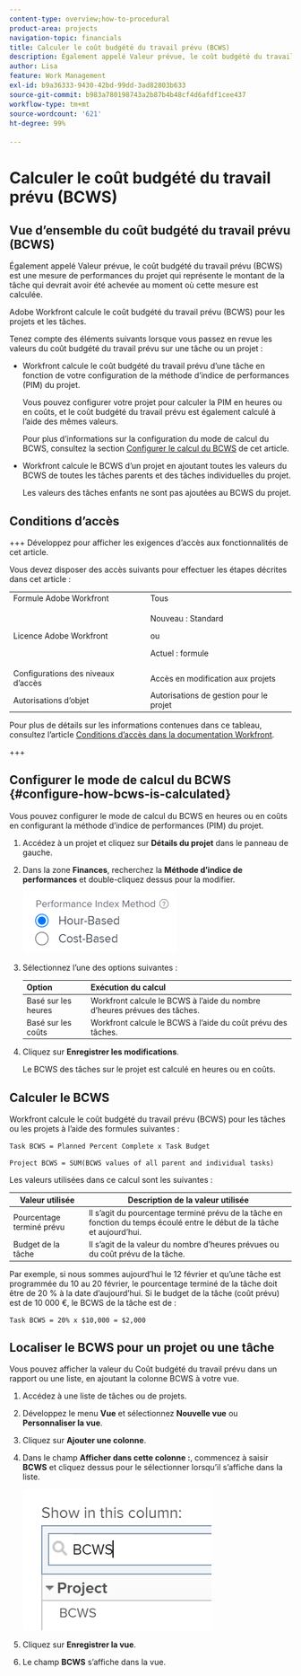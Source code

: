 ```yaml
---
content-type: overview;how-to-procedural
product-area: projects
navigation-topic: financials
title: Calculer le coût budgété du travail prévu (BCWS)
description: Également appelé Valeur prévue, le coût budgété du travail prévu (BCWS) est une mesure de performances du projet qui représente le montant de la tâche qui devrait avoir été achevée au moment où cette mesure est calculée.
author: Lisa
feature: Work Management
exl-id: b9a36333-9430-42bd-99dd-3ad82803b633
source-git-commit: b983a780198743a2b87b4b48cf4d6afdf1cee437
workflow-type: tm+mt
source-wordcount: '621'
ht-degree: 99%

---
```


# Calculer le coût budgété du travail prévu (BCWS)

## Vue d’ensemble du coût budgété du travail prévu (BCWS)

Également appelé Valeur prévue, le coût budgété du travail prévu (BCWS) est une mesure de performances du projet qui représente le montant de la tâche qui devrait avoir été achevée au moment où cette mesure est calculée.

Adobe Workfront calcule le coût budgété du travail prévu (BCWS) pour les projets et les tâches.

Tenez compte des éléments suivants lorsque vous passez en revue les valeurs du coût budgété du travail prévu sur une tâche ou un projet :

* Workfront calcule le coût budgété du travail prévu d’une tâche en fonction de votre configuration de la méthode d’indice de performances (PIM) du projet.

  Vous pouvez configurer votre projet pour calculer la PIM en heures ou en coûts, et le coût budgété du travail prévu est également calculé à l’aide des mêmes valeurs.

  Pour plus d’informations sur la configuration du mode de calcul du BCWS, consultez la section [Configurer le calcul du BCWS](#configure-how-bcws-is-calculated) de cet article.

* Workfront calcule le BCWS d’un projet en ajoutant toutes les valeurs du BCWS de toutes les tâches parents et des tâches individuelles du projet.

  Les valeurs des tâches enfants ne sont pas ajoutées au BCWS du projet.

## Conditions d’accès

+++ Développez pour afficher les exigences d’accès aux fonctionnalités de cet article.

Vous devez disposer des accès suivants pour effectuer les étapes décrites dans cet article :

<table style="table-layout:auto"> 
 <col> 
 <col> 
 <tbody> 
  <tr> 
   <td role="rowheader">Formule Adobe Workfront</td> 
   <td>Tous</td> 
  </tr> 
  <tr> 
   <td role="rowheader">Licence Adobe Workfront</td> 
   <td>
   <p>Nouveau : Standard</p>
   <p>ou</p>
   <p>Actuel : formule</p></td> 
  </tr> 
  <tr> 
   <td role="rowheader">Configurations des niveaux d’accès</td> 
   <td>Accès en modification aux projets</td> 
  </tr> 
  <tr> 
   <td role="rowheader">Autorisations d’objet</td> 
   <td>Autorisations de gestion pour le projet</td> 
  </tr> 
 </tbody> 
</table>

Pour plus de détails sur les informations contenues dans ce tableau, consultez l’article [Conditions d’accès dans la documentation Workfront](/help/quicksilver/administration-and-setup/add-users/access-levels-and-object-permissions/access-level-requirements-in-documentation.md).

+++

## Configurer le mode de calcul du BCWS {#configure-how-bcws-is-calculated}

Vous pouvez configurer le mode de calcul du BCWS en heures ou en coûts en configurant la méthode d’indice de performances (PIM) du projet.

1. Accédez à un projet et cliquez sur **Détails du projet** dans le panneau de gauche.
1. Dans la zone **Finances**, recherchez la **Méthode d’indice de performances** et double-cliquez dessus pour la modifier.

   ![options PIM](assets/pim-options-hour-cost-based-nwe.png)

1. Sélectionnez l’une des options suivantes :

   | Option | Exécution du calcul |
   |---|---|
   | Basé sur les heures | Workfront calcule le BCWS à l’aide du nombre d’heures prévues des tâches. |
   | Basé sur les coûts | Workfront calcule le BCWS à l’aide du coût prévu des tâches. |


1. Cliquez sur **Enregistrer les modifications**.

   Le BCWS des tâches sur le projet est calculé en heures ou en coûts.

## Calculer le BCWS

Workfront calcule le coût budgété du travail prévu (BCWS) pour les tâches ou les projets à l’aide des formules suivantes :

```
Task BCWS = Planned Percent Complete x Task Budget
```

```
Project BCWS = SUM(BCWS values of all parent and individual tasks)
```

Les valeurs utilisées dans ce calcul sont les suivantes :

| Valeur utilisée | Description de la valeur utilisée |
|---|---|
| Pourcentage terminé prévu | Il s’agit du pourcentage terminé prévu de la tâche en fonction du temps écoulé entre le début de la tâche et aujourd’hui. |
| Budget de la tâche | Il s’agit de la valeur du nombre d’heures prévues ou du coût prévu de la tâche. |

Par exemple, si nous sommes aujourd’hui le 12 février et qu’une tâche est programmée du 10 au 20 février, le pourcentage terminé de la tâche doit être de 20 % à la date d’aujourd’hui. Si le budget de la tâche (coût prévu) est de 10 000 €, le BCWS de la tâche est de :

```
Task BCWS = 20% x $10,000 = $2,000
```

## Localiser le BCWS pour un projet ou une tâche

Vous pouvez afficher la valeur du Coût budgété du travail prévu dans un rapport ou une liste, en ajoutant la colonne BCWS à votre vue.

1. Accédez à une liste de tâches ou de projets.
1. Développez le menu **Vue** et sélectionnez **Nouvelle vue** ou **Personnaliser la vue**.

1. Cliquez sur **Ajouter une colonne**.
1. Dans le champ **Afficher dans cette colonne :**, commencez à saisir **BCWS** et cliquez dessus pour le sélectionner lorsqu’il s’affiche dans la liste.

   ![CBTP dans la vue Projet](assets/bcws-in-project-view.png)

1. Cliquez sur **Enregistrer la vue**.
1. Le champ **BCWS** s’affiche dans la vue.
